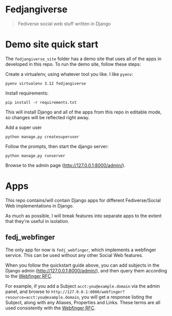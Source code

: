 # Fedjangiverse

> Fediverse social web stuff written in Django

# Demo site quick start

The `fedjangiverse_site` folder has a demo site that
uses all of the apps in developed in this repo. To run
the demo site, follow these steps:

Create a virtualenv, using whatever tool you like. I like
`pyenv`:

```shell
pyenv virtualenv 3.12 fedjangiverse
```

Install requirements:

```shell
pip install -r requirements.txt
```

This will install Django and all of the apps from
this repo in editable mode, so changes will be reflected
right away.

Add a super user
```shell
python manage.py createsuperuser
```

Follow the prompts, then start the django server:

```shell
python manage.py runserver
```

Browse to the admin page (http://127.0.0.1:8000/admin/).

# Apps

This repo contains/will contain Django apps for different
Fediverse/Social Web implementations in Django.

As much as possible, I will break features into separate
apps to the extent that they're useful in isolation. 

## fedj_webfinger

The only app for now is `fedj_webfinger`, which implements
a webfinger service. This can be used without any other
Social Web features.

When you follow the quickstart guide above, you can
add subjects in the Django admin (http://127.0.0.1:8000/admin/),
and then query them according to the [Webfinger RFC](https://datatracker.ietf.org/doc/html/rfc7033).

For example, if you add a Subject `acct:you@example.domain`
via the admin panel, and browse to 
`http://127.0.0.1:8000/webfinger?resource=acct:you@example.domain`, you will get a response listing the Subject, along
with any Aliases, Properties and Links. These terms are all
used consistently with the [Webfinger RFC](https://datatracker.ietf.org/doc/html/rfc7033).
